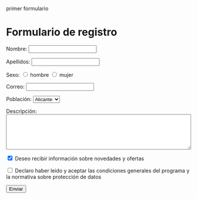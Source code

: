 primer formulario


<!Doctype html>
<html lang="es">
<head>
<meta charset=utf-8">
<title>Formulario de registro - Mi web</title>
</head>
<body>

<h1>Formulario de registro</h1>

<form action="" method="get">
<p>
<label for="nombre">Nombre:</label> <input type="text" name="nombre" id="nombre" maxlength="50" />
</p>

<p>
<label for="apellidos">Apellidos:</label> <input type="text" name="apellidos" id="apellidos" maxlength="50" />
</p>

<p>
Sexo: <input type="radio" name="sexo" id="sexo-h" value="h" /> <label for="sexo-h">hombre</label> <input type="radio" name="sexo" id="sexo-m" value="m" /> <label for="sexo-m">mujer</label>
</p>

<p>
<label for="correo">Correo:</label> <input type="text" name="correo" id="correo" maxlength="100" />
</p>

<p>
<label for="poblacion">Población:</label>
<select name="poblacion" id="poblacion">
<option>Alicante</option>
<option>Madrid</option>
<option>Sevilla</option>
<option>Valencia</option>
</select> 
</p>

<p><label for="descripcion">Descripción:</label>
<textarea name="descripcion" id="descripcion" rows="6" cols="60"></textarea>
</p>

<p>
<input type="checkbox" name="info" id="info" checked="checked" /> <label for="info">Deseo recibir información sobre novedades y ofertas</label>
</p>

<p>
<input type="checkbox" name="condiciones" id="condiciones" /> <label for="condiciones"> Declaro haber leido y aceptar las condiciones generales del programa y la normativa sobre protección de datos</label>
</p>

<p>
<input type="submit" value="Enviar" />
</p>
</form>

</body>
</html>
